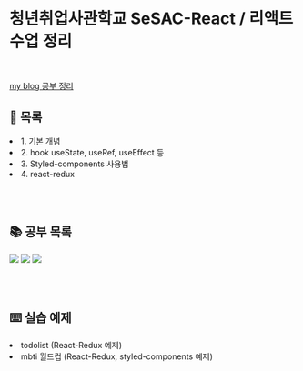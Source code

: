 # 청년취업사관학교 SeSAC-React / 리액트 수업 정리
<br/>
<p><a href="https://codingnewbie.tistory.com/"> my blog 공부 정리 </a></p>

## 📃 목록 
<li>1. 기본 개념 </li>
<li>2. hook useState, useRef, useEffect 등</li>
<li>3. Styled-components 사용법</li>
<li>4. react-redux </li>


<br/><br/>
## 📚 공부 목록
<span>
 <img src="https://img.shields.io/badge/React-61DAFB?style=for-the-badge&logo=React&logoColor=white" />
 <img src="https://img.shields.io/badge/Redux-764ABC?style=for-the-badge&logo=Redux&logoColor=white" />
 <img src="https://img.shields.io/badge/styled-components-DB7093?style=for-the-badge&logo=styled-components&logoColor=white" />
</span>   




<br/><br/>
## ⌨️  실습 예제
<li>todolist (React-Redux 예제)</li>
<li>mbti 월드컵 (React-Redux, styled-components 예제)</li>
 
